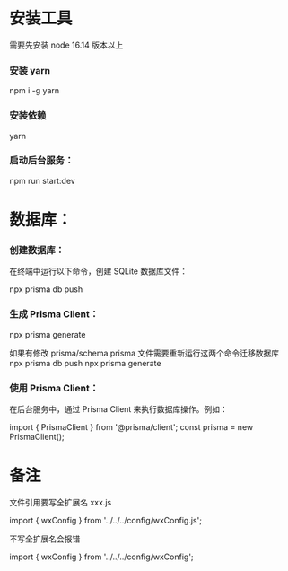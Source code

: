 # 安装工具

需要先安装 node 16.14 版本以上

### 安装 yarn

npm i -g yarn

### 安装依赖

yarn

### 启动后台服务：

npm run start:dev

# 数据库：

### 创建数据库：

在终端中运行以下命令，创建 SQLite 数据库文件：

npx prisma db push

### 生成 Prisma Client：

npx prisma generate

如果有修改 prisma/schema.prisma 文件需要重新运行这两个命令迁移数据库
npx prisma db push
npx prisma generate

### 使用 Prisma Client：

在后台服务中，通过 Prisma Client 来执行数据库操作。例如：

import { PrismaClient } from '@prisma/client';
const prisma = new PrismaClient();

# 备注

文件引用要写全扩展名 xxx.js

import { wxConfig } from '../../../config/wxConfig.js';

不写全扩展名会报错

import { wxConfig } from '../../../config/wxConfig';
